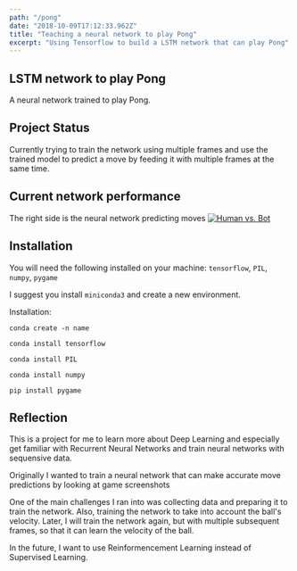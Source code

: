 ```yaml
---
path: "/pong"
date: "2018-10-09T17:12:33.962Z"
title: "Teaching a neural network to play Pong"
excerpt: "Using Tensorflow to build a LSTM network that can play Pong"
---
```


## LSTM network to play Pong

A neural network trained to play Pong.

## Project Status
Currently trying to train the network using multiple frames and use the trained model to predict a move by feeding it with multiple frames at the same time.

## Current network performance
The right side is the neural network predicting moves
<a href="https://imgflip.com/gif/2ih1r3"><img src="https://i.imgflip.com/2ih1r3.gif" title="Human vs. Bot"/></a>

## Installation
You will need the following installed on your machine: `tensorflow`, `PIL`, `numpy`, `pygame`

I suggest you install `miniconda3` and create a new environment.

Installation:

`conda create -n name`

`conda install tensorflow`

`conda install PIL`

`conda install numpy`

`pip install pygame` 

## Reflection

This is a project for me to learn more about Deep Learning and especially get familiar with Recurrent Neural Networks and train neural networks with sequensive data.  

Originally I wanted to train a neural network that can make accurate move predictions by looking at game screenshots

One of the main challenges I ran into was collecting data and preparing it to train the network. Also, training the network to take into account the ball's velocity. Later, I will train the network again, but with multiple subsequent frames, so that it can learn the velocity of the ball.

In the future, I want to use Reinformencement Learning instead of Supervised Learning.